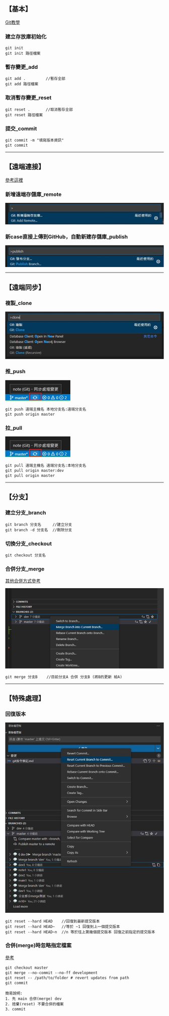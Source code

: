 
## 【基本】
[Git教學](https://www.runoob.com/git/git-basic-operations.html)

### 建立存放庫初始化
```properties
git init
git init 路徑檔案
```

### 暫存變更_add
```properties
git add .         //暫存全部
git add 路徑檔案
```

### 取消暫存變更_reset
```properties
git reset .       //取消暫存全部
git reset 路徑檔案
```

### 提交_commit
```properties
git commit -m "填寫版本資訊"
git commit
```

__________________________________________________
## 【遠端連接】
[參考這裡](https://www.runoob.com/git/git-remote.html)

### 新增遠端存儲庫_remote
![vscode_remote](img/vscode_remote.jpg "vscode_remote")

### 新case直接上傳到GitHub，自動新建存儲庫_publish
![vscode_publish](img/vscode_publish.jpg "vscode_publish")

__________________________________________________
## 【遠端同步】

### 複製_clone
![vscode_clone](img/vscode_clone.jpg "vscode_clone")

### 推_push
![vscode_push_pull](img/vscode_push_pull.jpg "vscode_push_pull")
```properties
git push 遠端主機名 本地分支名:遠端分支名
git push origin master
```

### 拉_pull
![vscode_push_pull](img/vscode_push_pull.jpg "vscode_push_pull")
```properties
git pull 遠端主機名 遠端分支名:本地分支名
git pull origin master:dev
git pull origin master
```

__________________________________________________
## 【分支】

### 建立分支_branch
```properties
git branch 分支名     //建立分支
git branch -d 分支名  //刪除分支
```

### 切換分支_checkout
```properties
git checkout 分支名
```

### 合併分支_merge
[其他合併方式參考](https://stackoverflow.com/questions/9069061/what-effect-does-the-no-ff-flag-have-for-git-merge)

![vscode_合併分支](img/vscode_merge.jpg "vscode_合併分支")

```properties
git merge 分支B    //目前分支A 合併 分支B (將B的更新 給A)
```

__________________________________________________
## 【特殊處理】

### 回復版本
![vscode_回復版本](img/vscode_reset_head.jpg "vscode_回復版本")
```properties
git reset --hard HEAD    //回復到最新提交版本
git reset --hard HEAD~   //等於 ~1 回復到上一個提交版本
git reset --hard HEAD~n  //n 等於往上第幾個提交版本 回復之前指定的提交版本
```

### 合併(merge)時忽略指定檔案
[參考](https://stackoverflow.com/questions/14369378/how-to-make-git-ignore-a-directory-while-merging)
```properties
git checkout master    
git merge --no-commit --no-ff development
git reset -- /path/to/folder # revert updates from path
git commit

簡易說明:
1. 先 main 合併(merge) dev
2. 捨棄(reset) 不要合併的檔案
3. commit
```